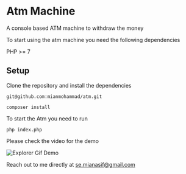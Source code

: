 # Atm Machine
A console based ATM machine to withdraw the money

To start using the atm machine you need the following dependencies 

PHP >= 7

## Setup

Clone the repository and install the dependencies

```
git@github.com:mianmohammad/atm.git
```

```
composer install
```

To start the Atm you need to run 

```
php index.php
```

Please check the video for the demo 

![Explorer Gif Demo](https://media.giphy.com/media/26gsrlADdQxtrzlmw/giphy.gif "Atm Gif Demo")

Reach out to me directly at se.mianasif@gmail.com
